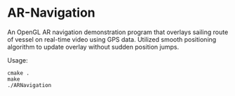 # AR-Navigation

An OpenGL AR navigation demonstration program that overlays sailing route of vessel on real-time video using GPS data. Utilized smooth positioning algorithm to update overlay without sudden position jumps.

Usage:

```shell
cmake .
make
./ARNavigation
```
